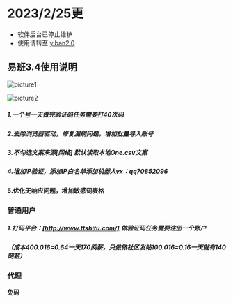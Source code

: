 # 2023/2/25更

- 软件后台已停止维护  
- 使用请转至  [yiban2.0](https://github.com/saiGou-14H/yiban2.0)





## 易班3.4使用说明

![picture1](https://github.com/saiGou-14H/save-image/blob/main/%E6%98%93%E7%8F%AD/%E6%98%93%E7%8F%AD3.0/picture1.png)

![picture2](https://github.com/saiGou-14H/save-image/blob/main/%E6%98%93%E7%8F%AD/%E6%98%93%E7%8F%AD3.0/picture2.png)

##### 1.一个号一天做完验证码任务需要打40次码 

##### 2.去除浏览器驱动，修复漏刷问题，增加批量导入账号

##### 3.不勾选文案来源[网络] 默认读取本地One.csv文案

##### 4.增加IP验证，添加IP白名单添加机器人vx：qq70852096

**5.优化无响应问题，增加敏感词表格**



### 普通用户

##### 1.打码平台：[http://www.ttshitu.com/] 做验证码任务需要注册一个账户

##### （成本40*0.016=0.64一天170网薪，只做微社区发帖10*0.016=0.16一天就有140网薪）

### 代理

**免码**

##### 

























